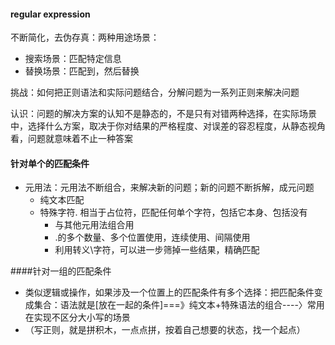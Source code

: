 #### regular expression

不断简化，去伪存真：两种用途场景：

* 搜索场景：匹配特定信息
* 替换场景：匹配到，然后替换

挑战：如何把正则语法和实际问题结合，分解问题为一系列正则来解决问题

认识：问题的解决方案的认知不是静态的，不是只有对错两种选择，在实际场景中，选择什么方案，取决于你对结果的严格程度、对误差的容忍程度，从静态视角看，问题就意味着不止一种答案



#### 针对单个的匹配条件

* 元用法：元用法不断组合，来解决新的问题；新的问题不断拆解，成元问题
  * 纯文本匹配
  * 特殊字符.  相当于占位符，匹配任何单个字符，包括它本身、包括没有
    * 与其他元用法组合用
    * .的多个数量、多个位置使用，连续使用、间隔使用
    * 利用转义\字符，可以进一步筛掉一些结果，精确匹配

####针对一组的匹配条件

* 类似逻辑或操作，如果涉及一个位置上的匹配条件有多个选择：把匹配条件变成集合：语法就是[放在一起的条件]===》纯文本+特殊语法的组合----〉常用在实现不区分大小写的场景
* （写正则，就是拼积木，一点点拼，按着自己想要的状态，找一个起点）



